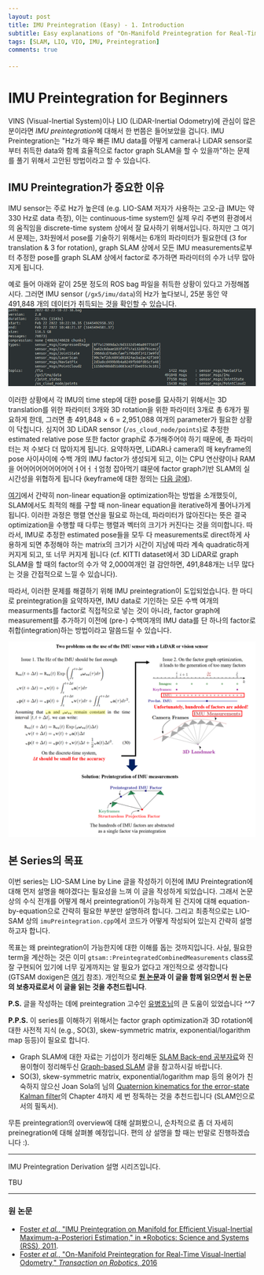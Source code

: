 ```yaml
---
layout: post
title: IMU Preintegration (Easy) - 1. Introduction
subtitle: Easy explanations of "On-Manifold Preintegration for Real-Time Visual-Inertial Odometry"
tags: [SLAM, LIO, VIO, IMU, Preintegration]
comments: true

---
```


# IMU Preintegration for Beginners


VINS (Visual-Inertial System)이나 LIO (LiDAR-Inertial Odometry)에 관심이 많은 분이라면 *IMU preintegration*에 대해서 한 번쯤은 들어보았을 겁니다. IMU Preintegration는 "Hz가 매우 빠른 IMU data를 어떻게 camera나 LiDAR sensor로부터 취득한 data와 함께 효율적으로 factor graph SLAM을 할 수 있을까"하는 문제를 풀기 위해서 고안된 방법이라고 할 수 있습니다. 

## IMU Preintegration가 중요한 이유

IMU sensor는 주로 Hz가 높은데 (e.g. LIO-SAM 저자가 사용하는 고오-급 IMU는 약 330 Hz로 data 측정), 이는 continuous-time system인 실제 우리 주변의 환경에서의 움직임을 discrete-time system 상에서 잘 묘사하기 위해서입니다. 하지만 그 여기서 문제는, 3차원에서 pose를 기술하기 위해서는 6개의 파라미터가 필요한데 (3 for translation & 3 for rotation), graph SLAM 상에서 모든 IMU measurements로부터 추정한 pose를 graph SLAM 상에서 factor로 추가하면 파라미터의 수가 너무 많아지게 됩니다.


예로 들어 아래와 같이 25분 정도의 ROS bag 파일을 취득한 상황이 있다고 가정해봅시다. 그러면 IMU sensor (`/gx5/imu/data`)의 Hz가 높다보니, 25분 동안 약 491,848 개의 데이터가 취득되는 것을 확인할 수 있습니다. 
![](/img/preintegration/imu_characteristics_cut2.png)

이러한 상황에서 각 IMU의 time step에 대한 pose를 묘사하기 위해서는 3D translation를 위한 파라미터 3개와 3D rotation을 위한 파라미터 3개로 총 6개가 필요하게 한데, 그러면 총 491,848 × 6 = 2,951,088 여개의 parameter가 필요한 상황이 닥칩니다. 심지어 3D LiDAR sensor (`/os_cloud_node/points`)로 추정한 estimated relative pose 또한 factor graph로 추가해주어야 하기 때문에, 총 파라미터는 저 수보다 더 많아지게 됩니다. 요약하자면, LiDAR나 camera의 매 keyframe의 pose 사이사이에 수백 개의 IMU factor가 생성되게 되고, 이는 CPU 연산량이나 RAM을 어어어어어어어어어ㅓ어ㅓㅓ엄청 잡아먹기 떄문에 factor graph기반 SLAM의 실시간성을 위협하게 됩니다 (keyframe에 대한 정의는 [다음 글에](https://limhyungtae.github.io/2022-04-01-IMU-Preintegration-(Easy)-2.-Preliminaries-(1)-Keyframe/)).

[여기](https://limhyungtae.github.io/2022-03-27-LeGO-LOAM-Line-by-Line-3.-FeatureAssociation-(3)/)에서 간략히 non-linear equation을 optimization하는 방법을 소개했듯이, SLAM에서도 최적의 해를 구할 때 non-linear equation을 iterative하게 풀어나가게 됩니다. 이러한 과정은 행렬 연산을 필요로 하는데, 파라미터가 많아진다는 뜻은 결국 optimization을 수행할 때 다루는 행렬과 벡터의 크기가 커진다는 것을 의미합니다. 따라서, IMU로 추정한 estimated pose들을 모두 다 measurements로 direct하게 사용하게 되면 추정해야 하는 matrix의 크기가 시간이 지남에 따라 계속 quadratic하게 커지게 되고, 또 너무 커지게 됩니다 (cf. KITTI dataset에서 3D LiDAR로 graph SLAM을 할 때의 factor의 수가 약 2,000여개인 걸 감안하면, 491,848개는 너무 많다는 것을 간접적으로 느낄 수 있습니다).

따라서, 이러한 문제를 해결하기 위해 IMU preintegration이 도입되었습니다. 한 마디로 preintegration을 요약하자면, IMU data로 기인하는 모든 수백 여개의 measurments를 factor로 직접적으로 넣는 것이 아니라, factor graph에 measurement를 추가하기 이전에 (pre-) 수백여개의 IMU data를 단 하나의 factor로 취합(integration)하는 방법이라고 말씀드릴 수 있습니다.

![](/img/preintegration/overview.png)


## 본 Series의 목표

이번 series는 LIO-SAM Line by Line 글을 작성하기 이전에 IMU Preintegration에 대해 먼저 설명을 해야겠다는 필요성을 느껴 이 글을 작성하게 되었습니다. 그래서 논문 상의 수식 전개를 어떻게 해서 preintegration이 가능하게 된 건지에 대해 equation-by-equation으로 간략히 필요한 부분만 설명하려 합니다. 그리고 최종적으로는 LIO-SAM 상의 `imuPreintegration.cpp`에서 코드가 어떻게 작성되어 있는지 간략히 설명하고자 합니다.

목표는 왜 preintegration이 가능한지에 대한 이해를 돕는 것까지입니다. 사실, 필요한 term을 계산하는 것은 이미 `gtsam::PreintegratedCombinedMeasurements` class로 잘 구현되어 있기에 너무 깊게까지는 알 필요가 없다고 개인적으로 생각합니다 (GTSAM doxigen은 [여기](https://gtsam.org/doxygen/4.0.0/a03435.html) 참조). 개인적으로 **[원 논문](https://rpg.ifi.uzh.ch/docs/TRO16_forster.pdf)과 이 글을 함께 읽으면서 원 논문의 보충자료로서 이 글을 읽는 것을 추천드립니다**.

**P.S.** 글을 작성하는 데에 preintegration 고수인 [유병호님](https://urobot.kaist.ac.kr/url_teams/byeonghoyu/)의 큰 도움이 있었습니다 ^^7

**P.P.S.** 이 series를 이해하기 위해서는 factor graph optimization과 3D rotation에 대한 사전적 지식 (e.g., SO(3), skew-symmetric matrix, exponential/logarithm map 등등)이 필요로 합니다. 
* Graph SLAM에 대한 자료는 기섭이가 정리해둔 [SLAM Back-end 공부자료](https://gisbi-kim.github.io/blog/2021/10/03/slam-textbooks.html?fbclid=IwAR0NRvyHQhy6HaIIGMPudq4Mq34b1tQ_l5k3fEijHdk6KECTFsSHDBGhD8E)와 진용이형이 정리해두신 [Graph-based SLAM](http://jinyongjeong.github.io/2017/02/26/lec13_Least_square_SLAM/#:~:text=Graph%2Dbased%20SLAM%EC%9D%80%20%EB%A1%9C%EB%B4%87,%EC%A0%95%EB%B3%B4%EC%9D%B4%EB%A9%B0%20constraint%EB%9D%BC%EA%B3%A0%20%ED%95%9C%EB%8B%A4.) 글을 참고하시길 바랍니다.
* SO(3), skew-symmetric matrix, exponential/logarithm map 등의 용어가 친숙하지 않으신 Joan Sola의 님의 [Quaternion kinematics for the error-state Kalman filter](https://arxiv.org/abs/1711.02508)의 Chapter 4까지 세 번 정독하는 것을 추천드립니다 (SLAM인으로서의 필독서).


무튼 preintegration의 overview에 대해 살펴봤으니, 순차적으로 좀 더 자세히 preinegration에 대해 살펴볼 예정입니다. 편의 상 설명을 할 때는 반말로 진행하겠습니다 :).

---

IMU Preintegration Derivation 설명 시리즈입니다.

TBU

---


### 원 논문

* [Foster *et al.*, "IMU Preintegration on Manifold for Efficient
Visual-Inertial Maximum-a-Posteriori Estimation," in *Robotics: Science and Systems (RSS), 2011](http://www.roboticsproceedings.org/rss11/p06.pdf).
* [Foster *et al.*, "On-Manifold Preintegration for Real-Time
Visual-Inertial Odometry," *Transaction on Robotics*, 2016](https://rpg.ifi.uzh.ch/docs/TRO16_forster.pdf)